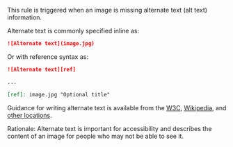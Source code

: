 This rule is triggered when an image is missing alternate text (alt text) information.

Alternate text is commonly specified inline as:

```markdown
![Alternate text](image.jpg)
```

Or with reference syntax as:

```markdown
![Alternate text][ref]

...

[ref]: image.jpg "Optional title"
```

Guidance for writing alternate text is available from the [W3C](https://www.w3.org/WAI/alt/),
[Wikipedia](https://en.wikipedia.org/wiki/Alt_attribute), and
[other locations](https://www.phase2technology.com/blog/no-more-excuses).

Rationale: Alternate text is important for accessibility and describes the
content of an image for people who may not be able to see it.
